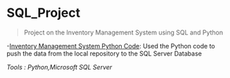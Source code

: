 # SQL_Project
>Project on the Inventory Management System using SQL and Python

-[Inventory Management System Python Code](https://github.com/GummaSudeep/SQL_Project/blob/master/Python_SQL_Code.py): Used the Python code to push the data from the local repository to the SQL Server Database

*Tools : Python,Microsoft SQL Server*
